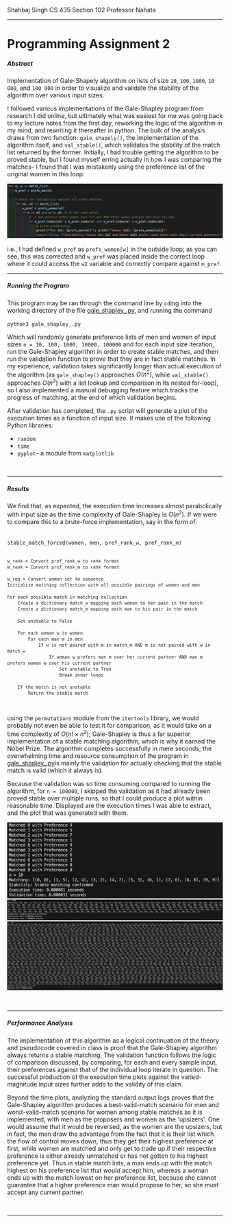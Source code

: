 Shahbaj Singh
CS 435 Section 102
Professor Nahata
____

Programming Assignment 2
===

##### Abstract

Implementation of Gale-Shapely algorithm on lists of size `10`, `100`, `1000`, `10 000`, and `100 000` in order to visualize and validate the stability of the algorithm over various input sizes.

I followed various implementations of the Gale-Shapley program from research I did online, but ultimately what was easiest for me was going back to my lecture notes from the first day, reworking the logic of the algorithm in my mind, and rewriting it thereafter in python. The bulk of the analysis draws from two function: `gale_shapely()`, the implementation of the algorithm itself, and `val_stable()`, which validates the stability of the match list returned by the former. Initially, I had trouble getting the algorithm to be proved stable, but I found myself erring actually in how I was comparing the matches– I found that I was mistakenly using the preference list of the original women in this loop:

![loop](image.png)

i.e., I had defined `w_pref` as `prefs_women[w]` in the outside loop; as you can see, this was corrected and `w_pref` was placed inside the correct loop where it could access the `w2` variable and correctly compare against `m_pref`.

____

 ##### Running the Program

This program may be ran through the command line by `cd`ing into the working directory of the file [gale_shapley_.py](/prog-ass-2/gale_shapley_.py), and running the command

`python3 gale_shapley_.py`

Which will randomly generate preference lists of men and women of input sizes `n = 10, 100, 1000, 10000, 100000` and for each input size iteration, run the Gale-Shapley algorithm in order to create stable matches, and then run the validation function to prove that they are in fact stable matches. In my experience, validation takes significantly longer than actual execution of the algorithm (as `gale_shapley()` approaches $O(n^2)$, while `val_stable()` approaches $O(n^3)$ with a list lookup and comparison in its nested for-loop), so I also implemented a manual debugging feature which tracks the progress of matching, at the end of which validation begins.

After validation has completed, the `.py` script will generate a plot of the execution times as a function of input size. It makes use of the following Python libraries:

* `random`
* `time`
* `pyplot`– a module from `matplotlib`

 <br />


____

##### Results



We find that, as expected, the execution time increases almost parabolically with input size as the time complexity of Gale-Shapley is $O(n^2)$. If we were to compare this to a brute-force implementation, say in the form of:

<code>
stable_match_forced(women, men, pref_rank_w, pref_rank_m)
    
    w_rank = Convert pref_rank_w to rank format
    m_rank = Convert pref_rank_m to rank format

    w_seq = Convert women set to sequence
    Initialize matching collection with all possible pairings of women and men

    For each possible match in matching collection
        Create a dictionary match_w mapping each woman to her pair in the match
        Create a dictionary match_m mapping each man to his pair in the match

        Set unstable to False

        For each woman w in women
            For each man m in men
                If w is not paired with m in match_m AND m is not paired with w in match_w
                    If woman w prefers man m over her current partner AND man m prefers woman w over his current partner
                        Set unstable to True
                        Break inner loops

        If the match is not unstable
            Return the stable match
</code>

using the `permutations` module from the `itertools` library, we would probably not even be able to test it for comparison, as it would take on a time complexity of $O(n! \times n^2)$; Gale-Shapley is thus a far superior implementation of a stable matching algorithm, which is why it earned the Nobel Prize. The algorithm completes successfully in mere seconds; the overwhelming time and resource consumption of the program in [gale_shapley_.py](/prog-ass-2/gale_shapley_.py)is mainly the validation for actually checking that the stable match is valid (which it always is).

Because the validation was so time consuming compared to running the algorithm, for `n = 100000`, I skipped the validation as it had already been proved stable over multiple runs, so that I could produce a plot within reasonable time. Displayed are the execution times I was able to extract, and the plot that was generated with them.

![alt text](image-1.png)
![alt text](image-2.png)
![alt text](image-3.png)

<br />

____

##### Performance Analysis

The implementation of this algorithm as a logical continuation of the theory and pseudocode covered in class is proof that the Gale-Shapley algorithm always returns a stable matching. The validation function follows the logic of comparison discussed, by comparing, for each and every sample input, their preferences against that of the individual loop iterate in question. The successful production of the execution time plots against the varied-magnitude input sizes further adds to the validity of this claim.

Beyond the time plots, analyzing the standard output logs proves that the Gale-Shapley algorithm produces a best-valid-match scenario for men and worst-valid-match scenario for women among stable matches as it is implemented, with men as the proposers and women as the 'upsizers'. One would assume that it would be reversed, as the women are the upsizers, but in fact, the men draw the advantage from the fact that it is their list which the flow of control moves down, thus they get their highest preference at first, while women are matched and only get to trade up if their respective preference is either already unmatched or has not gotten to his highest preference yet. Thus in stable match lists, a man ends up with the match highest on his preference list that _would_ accept him, whereas a woman ends up with the match lowest on her preference list, because she cannot guarantee that a higher preference man would propose to her, so she must accept any current partner.

<br />


____
